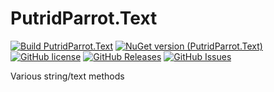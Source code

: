 # PutridParrot.Text

[![Build PutridParrot.Text](https://github.com/putridparrot/PutridParrot.Text/actions/workflows/build.yml/badge.svg)](https://github.com/putridparrot/PutridParrot.Text/actions/workflows/build.yml)
[![NuGet version (PutridParrot.Text)](https://img.shields.io/nuget/v/PutridParrot.Text.svg?style=flat-square)](https://www.nuget.org/packages/PutridParrot.Text/)
[![GitHub license](https://img.shields.io/badge/license-MIT-blue.svg)](https://github.com/putridparrot/PutridParrot.Text/blob/master/LICENSE.md)
[![GitHub Releases](https://img.shields.io/github/release/putridparrot/PutridParrot.Text.svg)](https://github.com/putridparrot/PutridParrot.Text/releases)
[![GitHub Issues](https://img.shields.io/github/issues/putridparrot/PutridParrot.Text.svg)](https://github.com/putridparrot/PutridParrot.Text/issues)

Various string/text methods